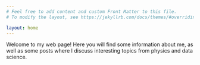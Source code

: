```yaml
---
# Feel free to add content and custom Front Matter to this file.
# To modify the layout, see https://jekyllrb.com/docs/themes/#overriding-theme-defaults

layout: home
---
```


Welcome to my web page! Here you will find some information about me, as well as some posts where I discuss interesting topics from physics and data science.